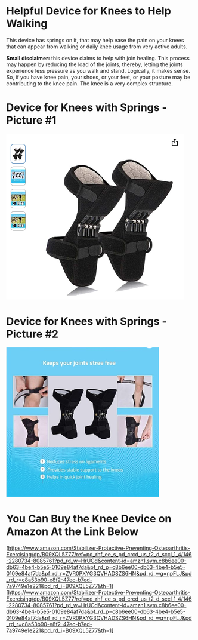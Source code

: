 # Helpful Device for Knees to Help Walking 

This device has springs on it, that may help ease the pain on your knees that can appear from walking or daily knee usage from very active adults.

__Small disclaimer:__ this device claims to help with join healing. This process may happen by reducing the load of the joints, thereby, letting the joints experience less pressure as you walk and stand. Logically, it makes sense. So, if you have knee pain, your shoes, or your feet, or your posture may be contributing to the knee pain. The knee is a very complex structure.

# Device for Knees with Springs - Picture #1
![knee device picture](https://github.com/edorejel/electrical_engineering/blob/main/3_KNEE_WALKING_ASSISTANCE_DEVICE/Screenshot%202025-04-04%20182513.png)

# Device for Knees with Springs - Picture #2

![knee device image](https://github.com/edorejel/electrical_engineering/blob/main/3_KNEE_WALKING_ASSISTANCE_DEVICE/Screenshot%202025-04-04%20183025.png)

# You Can Buy the Knee Device on Amazon At the Link Below

(https://www.amazon.com/Stabilizer-Protective-Preventing-Osteoarthritis-Exercising/dp/B09XQL5Z77/ref=pd_rhf_ee_s_pd_crcd_us_t2_d_sccl_1_4/146-2280734-8085761?pd_rd_w=HrUCd&content-id=amzn1.sym.c8b6ee00-db63-4be4-b5e5-0109e84af7da&pf_rd_p=c8b6ee00-db63-4be4-b5e5-0109e84af7da&pf_rd_r=ZVR0PXYG3QVHADSZS6HN&pd_rd_wg=npFLJ&pd_rd_r=c8a53b90-e8f2-47ec-b7ed-7a9749e1e221&pd_rd_i=B09XQL5Z77&th=1)[https://www.amazon.com/Stabilizer-Protective-Preventing-Osteoarthritis-Exercising/dp/B09XQL5Z77/ref=pd_rhf_ee_s_pd_crcd_us_t2_d_sccl_1_4/146-2280734-8085761?pd_rd_w=HrUCd&content-id=amzn1.sym.c8b6ee00-db63-4be4-b5e5-0109e84af7da&pf_rd_p=c8b6ee00-db63-4be4-b5e5-0109e84af7da&pf_rd_r=ZVR0PXYG3QVHADSZS6HN&pd_rd_wg=npFLJ&pd_rd_r=c8a53b90-e8f2-47ec-b7ed-7a9749e1e221&pd_rd_i=B09XQL5Z77&th=1]
